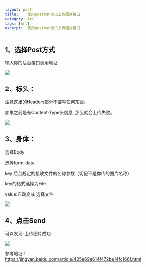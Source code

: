 ```yaml
---
layout: post
title:    使用postman测试上传图片接口
category: Art
tags: [Art]
excerpt:  使用postman测试上传图片接口
---
```



## 1、选择Post方式 ##

输入你的后台接口调用地址

![](http://www.nangongyibin.com/assets/images/postman1.png)

## 2、标头： ##

注意这里的Headers部分不要写任何东西。

如果之前是有Content-Type头信息, 那么就会上传失败。

![](http://www.nangongyibin.com/assets/images/postman2.png)

## 3、身体： ##

选择Body

选择form-data

key:后台规定的接收文件的名称参数（切记不是你传的图片名称）

key的格式选择为File

value:自动变成  选择文件

![](http://www.nangongyibin.com/assets/images/postman3.png)

## 4、点击Send ##

可以发现-上传图片成功

![](http://www.nangongyibin.com/assets/images/postman4.png)

参考地址：<https://jingyan.baidu.com/article/425e69e614f472be14fc166f.html>
